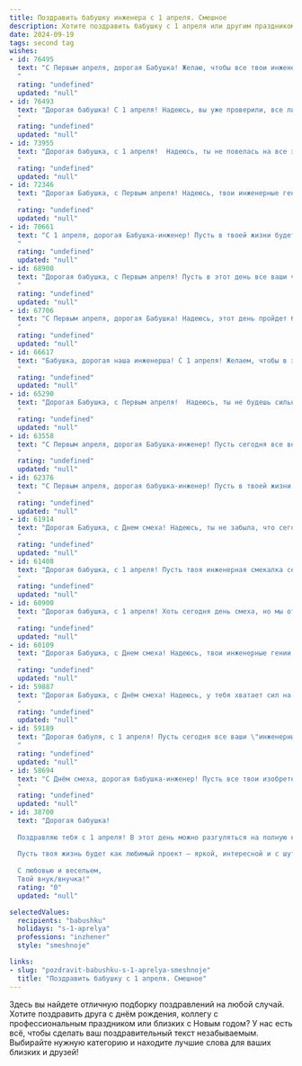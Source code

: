 ```yaml
---
title: Поздравить бабушку инженера с 1 апреля. Смешное
description: Хотите поздравить бабушку с 1 апреля или другим праздником? Наш ИИ создаст незабываемое поздравление, а вы обязательно выделитесь среди других.  
date: 2024-09-19
tags: second tag
wishes:
- id: 76495
  text: "С Первым апреля, дорогая Бабушка! Желаю, чтобы все твои инженерные задумки воплощались в жизнь, даже если для этого нужно будет пошалить с законами физики! 😄
  "
  rating: "undefined"
  updated: "null"
- id: 76493
  text: "Дорогая бабушка! С 1 апреля! Надеюсь, вы уже проверили, все ли ваши чертежи не превратились в рисунки котов? 😉  Желаю вам, чтобы все ваши инженерные задумки воплощались в жизнь - и в этом году, и на протяжении многих-многих лет! 🎉
  "
  rating: "undefined"
  updated: "null"
- id: 73955
  text: "Дорогая бабушка, с 1 апреля!  Надеюсь, ты не повелась на все эти первоапрельские шутки, которые тебе сегодня подкинули. Ты же инженер, тебе такие фокусы не пройдут! 😉
  "
  rating: "undefined"
  updated: "null"
- id: 72346
  text: "Дорогая Бабушка, с Первым апреля! Надеюсь, твои инженерные гении сегодня не подведут, и ты не перепутаешь \"первоапрельскую шутку\" с настоящим изобретением! 😄
  "
  rating: "undefined"
  updated: "null"
- id: 70661
  text: "С 1 апреля, дорогая Бабушка-инженер! Пусть в твоей жизни будет столько же креативных решений, сколько  и болтов в твоем любимом инструменте!
  "
  rating: "undefined"
  updated: "null"
- id: 68900
  text: "Дорогая бабушка, с Первым апреля! Пусть в этот день все ваши чертежи превратятся в забавные карикатуры, а формулы - в шутки!  Оставайтесь такой же невероятной инженерной силой, но не забывайте иногда подшутить над внуками, ведь инженерный юмор - это настоящая находка!
  "
  rating: "undefined"
  updated: "null"
- id: 67706
  text: "С Первым апреля, дорогая Бабушка! Надеюсь, этот день пройдет без казусов и инженерных промашек, ведь как известно, что ты инженер - ты знаешь, как все может пойти не по плану! 😉
  "
  rating: "undefined"
  updated: "null"
- id: 66617
  text: "Бабушка, дорогая наша инженерша! С 1 апреля! Желаем, чтобы в этот день все конструкции, которые ты строишь, были только из радости и улыбок, а все чертежи - из счастья и добра! 😁
  "
  rating: "undefined"
  updated: "null"
- id: 65290
  text: "Дорогая Бабушка, с Первым апреля!  Надеюсь, ты не будешь сильно удивлена, когда узнаешь, что сегодня тебя повышают до \"Главного инженера по пирогам\"! 😉  Желаю тебе море смеха,  вкусных пирогов и чтобы твои инженерные решения по выпечке всегда были гениальными! 🎉
  "
  rating: "undefined"
  updated: "null"
- id: 63558
  text: "С Первым апреля, дорогая Бабушка-инженер! Пусть сегодня все вокруг вас будет не так, как обычно - как в проекте, где вдруг выявился непредсказуемый фактор. 😜 Хоть и день смеха, но помните: вы — настоящий профессионал, и никакие шутки не смогут помешать вам создавать стабильные и надежные конструкции! 😉
  "
  rating: "undefined"
  updated: "null"
- id: 62376
  text: "С Первым апреля, дорогая бабушка-инженер! Пусть в твоей жизни всегда будет четкая логика и прочные фундаменты, а все проблемы решаются с помощью точных расчетов и креативных решений! 😁
  "
  rating: "undefined"
  updated: "null"
- id: 61914
  text: "Дорогая Бабушка, с Днем смеха! Надеюсь, ты не забыла, что сегодня можно шутить без ограничений, даже над инженером! Помни, что твоя инженерная смекалка – это твой главный козырь, даже если она иногда подводит тебя с проводами и деталями. Желаю тебе в этот день творческих замыслов, которые, возможно, не воплотить в жизнь, но зато посмеяться над ними можно!
  "
  rating: "undefined"
  updated: "null"
- id: 61408
  text: "Дорогая бабушка, с 1 апреля! Пусть твоя инженерная смекалка сегодня поможет тебе справиться с любым \"подводным камнем\", а жизнь будет полна  веселых шуток и непредсказуемых, но приятных сюрпризов! 😉
  "
  rating: "undefined"
  updated: "null"
- id: 60900
  text: "Дорогая бабушка, с 1 апреля! Хоть сегодня день смеха, но мы от всей души поздравляем тебя с Днем инженера! Пусть твои гениальные идеи продолжают поражать нас, а твои конструкторские навыки остаются на высоте, как Эверест!
  "
  rating: "undefined"
  updated: "null"
- id: 60109
  text: "Дорогая Бабушка, с Днем смеха! Надеюсь, твои инженерные гении сегодня не доведут тебя до смешного казуса, а только подарят радость и веселье! 😉
  "
  rating: "undefined"
  updated: "null"
- id: 59887
  text: "Дорогая Бабушка, с Днём смеха! Надеюсь, у тебя хватает сил на все твои инженерные проделки! 🚀😜 Пусть твой день будет полон юмора, как чертежи с неточностями! 🤪
  "
  rating: "undefined"
  updated: "null"
- id: 59189
  text: "Дорогая бабуля, с 1 апреля! Пусть сегодня все ваши \"инженерные\" идеи будут реализованы, даже если для этого придется немного \"пошутить\" над законами физики! 😊
  "
  rating: "undefined"
  updated: "null"
- id: 58694
  text: "С Днём смеха, дорогая бабушка-инженер! Пусть все твои изобретения работают безупречно, а решения задач будут всегда креативными, как и твоя любовь к веселью! 😂🎉
  "
  rating: "undefined"
  updated: "null"
- id: 38700
  text: "Дорогая бабушка!
  
  Поздравляю тебя с 1 апреля! В этот день можно разгуляться на полную катушку, и я уверен, что ты, как инженер, способна построить самые нелепые шутки и провокации! Желаю тебе, чтобы твой запас остроумия был бесконечен, а смех — как прочный конструктив.
  
  Пусть твоя жизнь будет как любимый проект — яркой, интересной и с шутками, которые неизменно заставляют смеяться! Не забывай, что даже самые серьезные инженеры умеют шутить!
  
  С любовью и весельем,
  Твой внук/внучка!"
  rating: "0"
  updated: "null"

selectedValues:
  recipients: "babushku"
  holidays: "s-1-aprelya"
  professions: "inzhener"
  style: "smeshnoje"

links:
- slug: "pozdravit-babushku-s-1-aprelya-smeshnoje"
  title: "Поздравить бабушку с 1 апреля. Смешное"
---
```


Здесь вы найдете отличную подборку поздравлений на любой случай. 
Хотите поздравить друга с днём рождения, коллегу с профессиональным праздником или близких с Новым годом? У нас есть всё, чтобы сделать ваш поздравительный текст незабываемым. Выбирайте нужную категорию и находите лучшие слова для ваших близких и друзей!
